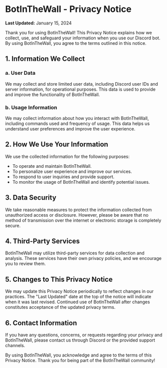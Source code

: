 # BotInTheWall - Privacy Notice

**Last Updated:** January 15, 2024

Thank you for using BotInTheWall! This Privacy Notice explains how we collect, use, and safeguard your information when you use our Discord bot. By using BotInTheWall, you agree to the terms outlined in this notice.

## 1. Information We Collect

### a. User Data
We may collect and store limited user data, including Discord user IDs and server information, for operational purposes. This data is used to provide and improve the functionality of BotInTheWall.

### b. Usage Information
We may collect information about how you interact with BotInTheWall, including commands used and frequency of usage. This data helps us understand user preferences and improve the user experience.

## 2. How We Use Your Information

We use the collected information for the following purposes:

- To operate and maintain BotInTheWall.
- To personalize user experience and improve our services.
- To respond to user inquiries and provide support.
- To monitor the usage of BotInTheWall and identify potential issues.

## 3. Data Security

We take reasonable measures to protect the information collected from unauthorized access or disclosure. However, please be aware that no method of transmission over the internet or electronic storage is completely secure.

## 4. Third-Party Services

BotInTheWall may utilize third-party services for data collection and analysis. These services have their own privacy policies, and we encourage you to review them.

## 5. Changes to This Privacy Notice

We may update this Privacy Notice periodically to reflect changes in our practices. The "Last Updated" date at the top of the notice will indicate when it was last revised. Continued use of BotInTheWall after changes constitutes acceptance of the updated privacy terms.

## 6. Contact Information

If you have any questions, concerns, or requests regarding your privacy and BotInTheWall, please contact us through Discord or the provided support channels.

By using BotInTheWall, you acknowledge and agree to the terms of this Privacy Notice. Thank you for being part of the BotInTheWall community!
